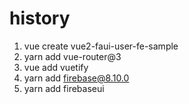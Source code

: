 # history

1. vue create vue2-faui-user-fe-sample
2. yarn add vue-router@3
3. vue add vuetify
4. yarn add firebase@8.10.0
5. yarn add firebaseui